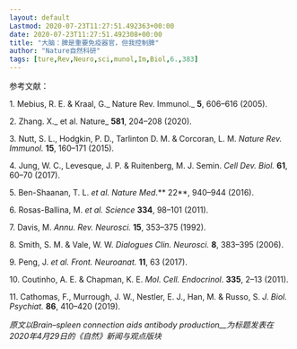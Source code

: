 ```yaml
---
layout: default
Lastmod: 2020-07-23T11:27:51.492363+00:00
date: 2020-07-23T11:27:51.492308+00:00
title: "大脑：脾是重要免疫器官，但我控制脾"
author: "Nature自然科研"
tags: [ture,Rev,Neuro,sci,munol,Im,Biol,6.,383]
---
```


参考文献：

1. Mebius, R. E. & Kraal, G._ Nature Rev. Immunol._ **5**, 606–616 (2005).

2. Zhang. X._ et al. Nature_ **581**, 204–208 (2020).

3. Nutt, S. L., Hodgkin, P. D., Tarlinton D. M. & Corcoran, L. M. _Nature Rev. Immunol._ **15**, 160–171 (2015).

4. Jung, W. C., Levesque, J. P. & Ruitenberg, M. J. Semin. _Cell Dev. Biol._ **61**, 60–70 (2017).

5. Ben-Shaanan, T. L. _et al. Nature Med_.** 22**, 940–944 (2016).

6. Rosas-Ballina, M. _et al. Science_ **334**, 98–101 (2011).

7. Davis, M. _Annu. Rev. Neurosci._ **15**, 353–375 (1992).

8. Smith, S. M. & Vale, W. W. _Dialogues Clin. Neurosci._ **8**, 383–395 (2006).

9. Peng, J. _et al. Front. Neuroanat._ **11**, 63 (2017).

10. Coutinho, A. E. & Chapman, K. E. _Mol. Cell. Endocrinol_. **335**, 2–13 (2011).

11. Cathomas, F., Murrough, J. W., Nestler, E. J., Han, M. & Russo, S. _J. Biol. Psychiat._ **86**, 410–420 (2019).

_原文以Brain–spleen connection aids antibody production__为标题发表在2020年4月29日的《自然》新闻与观点版块_


